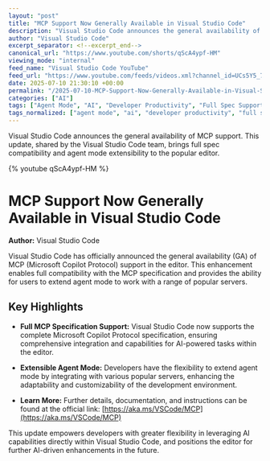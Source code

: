 ```yaml
---
layout: "post"
title: "MCP Support Now Generally Available in Visual Studio Code"
description: "Visual Studio Code announces the general availability of MCP (Microsoft Copilot Protocol) support, including full specification compatibility and extensibility for agent mode using popular servers. Users can find more details and documentation via the provided URL."
author: "Visual Studio Code"
excerpt_separator: <!--excerpt_end-->
canonical_url: "https://www.youtube.com/shorts/qScA4ypf-HM"
viewing_mode: "internal"
feed_name: "Visual Studio Code YouTube"
feed_url: "https://www.youtube.com/feeds/videos.xml?channel_id=UCs5Y5_7XK8HLDX0SLNwkd3w"
date: 2025-07-10 21:30:10 +00:00
permalink: "/2025-07-10-MCP-Support-Now-Generally-Available-in-Visual-Studio-Code.html"
categories: ["AI"]
tags: ["Agent Mode", "AI", "Developer Productivity", "Full Spec Support", "IDE Integration", "MCP", "MCP Support", "Microsoft Copilot Protocol", "Server Extensibility", "Videos", "VS Code", "VS Code Extensions"]
tags_normalized: ["agent mode", "ai", "developer productivity", "full spec support", "ide integration", "mcp", "mcp support", "microsoft copilot protocol", "server extensibility", "videos", "vs code", "vs code extensions"]
---
```


Visual Studio Code announces the general availability of MCP support. This update, shared by the Visual Studio Code team, brings full spec compatibility and agent mode extensibility to the popular editor.<!--excerpt_end-->

{% youtube qScA4ypf-HM %}

# MCP Support Now Generally Available in Visual Studio Code

**Author:** Visual Studio Code

Visual Studio Code has officially announced the general availability (GA) of MCP (Microsoft Copilot Protocol) support in the editor. This enhancement enables full compatibility with the MCP specification and provides the ability for users to extend agent mode to work with a range of popular servers.

## Key Highlights

- **Full MCP Specification Support:**
  Visual Studio Code now supports the complete Microsoft Copilot Protocol specification, ensuring comprehensive integration and capabilities for AI-powered tasks within the editor.

- **Extensible Agent Mode:**
  Developers have the flexibility to extend agent mode by integrating with various popular servers, enhancing the adaptability and customizability of the development environment.

- **Learn More:**
  Further details, documentation, and instructions can be found at the official link: [https://aka.ms/VSCode/MCP](https://aka.ms/VSCode/MCP)

This update empowers developers with greater flexibility in leveraging AI capabilities directly within Visual Studio Code, and positions the editor for further AI-driven enhancements in the future.
